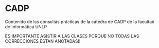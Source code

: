 # CADP
Contenido de las consultas prácticas de la cátedra de CADP de la facultad de Informática UNLP

ES IMPORTANTE ASISTIR A LAS CLASES PORQUE NO TODAS LAS CORRECCIONES ESTAN ANOTADAS!!
